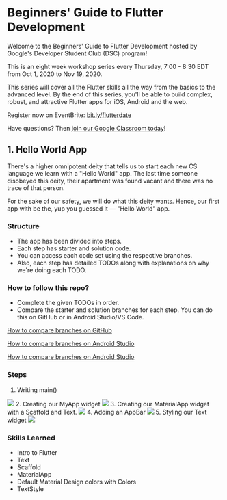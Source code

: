 # Beginners' Guide to Flutter Development

Welcome to the Beginners' Guide to Flutter Development hosted by Google's Developer Student Club (DSC) program!

This is an eight week workshop series every Thursday, 7:00 - 8:30 EDT from Oct 1, 2020 to Nov 19, 2020.

This series will cover all the Flutter skills all the way from the basics to the advanced level.
By the end of this series, you'll be able to build complex, robust, and attractive Flutter apps for iOS, Android and the web.

Register now on EventBrite: [bit.ly/flutterdate](https://bit.ly/flutterdate)

Have questions? Then [join our Google Classroom today](https://classroom.google.com/c/MTYyMzE1MDQwMDcx?cjc=5irho7x)!

## 1. Hello World App

There's a higher omnipotent deity that tells us to start each new CS language we learn with a "Hello World" app. The last time someone disobeyed this deity, their apartment was found vacant and there was no trace of that person.

For the sake of our safety, we will do what this deity wants. Hence, our first app with be the, yup you guessed it — "Hello World" app.

### Structure

* The app has been divided into steps.
* Each step has starter and solution code. 
* You can access each code set using the respective branches. 
* Also, each step has detailed TODOs along with explanations on why we're doing each TODO.

### How to follow this repo?

* Complete the given TODOs in order.
* Compare the starter and solution branches for each step. You can do this on GitHub or in Android Studio/VS Code.

[How to compare branches on GitHub](https://docs.github.com/en/free-pro-team@latest/github/committing-changes-to-your-project/comparing-commits#comparing-branches)

[How to compare branches on Android Studio](https://medium.com/better-programming/how-to-use-git-in-android-studio-part-2-93cec67b91b0#:~:text=Go%20to%20%E2%80%9CVSC%E2%80%9D%20%2D%3E,choose%20%E2%80%9CCompare%20with%20current%E2%80%9D.&text=A%20popup%20%E2%80%9CCompare%20feature%20with,to%20commits%2C%20files%20to%20files.)

[How to compare branches on Android Studio](https://stackoverflow.com/a/57833947/11547064)

### Steps

1. Writing main()
<img src="assets/images/step1-solution.png">
2. Creating our MyApp widget
<img src="assets/images/step2-solution.png">
3. Creating our MaterialApp widget with a Scaffold and Text.
<img src="assets/images/step3-solution.png">
4. Adding an AppBar
<img src="assets/images/step4-solution.png">
5. Styling our Text widget
<img src="assets/images/step5-solution.png">

### Skills Learned

* Intro to Flutter
* Text
* Scaffold
* MaterialApp
* Default Material Design colors with Colors
* TextStyle
